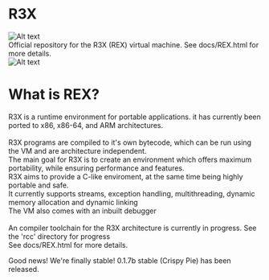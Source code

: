 R3X
===
![Alt text](http://i.imgur.com/JC2MJtD.png)<br>
Official repository for the R3X (REX) virtual machine. See docs/REX.html for more details.<br>
![Alt text](http://i.imgur.com/sFJIoiC.png "R3X Running on Linux64 with example program")
<h1>What is REX?</h1>
R3X is a runtime environment for portable applications. it has currently been ported to x86, x86-64, and ARM architectures.<br>
<br>
R3X programs are compiled to it's own bytecode, which can be run using the VM and are architecture independent.<br>
The main goal for R3X is to create an environment which offers maximum portability, while ensuring performance and features.<br>
R3X aims to provide a C-like enviroment, at the same time being highly portable and safe.<br>
It currently supports streams, exception handling, multithreading, dynamic memory allocation and dynamic linking<br>
The VM also comes with an inbuilt debugger<br>
<br>
An compiler toolchain for the R3X architecture is currently in progress. See the 'rcc' directory for progress<br>
See docs/REX.html for more details.<br>

Good news! We're finally stable! 0.1.7b stable (Crispy Pie) has been released.<br>
